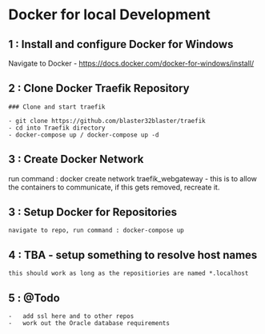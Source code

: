 # Docker for local Development

## 1 : Install and configure Docker for Windows

Navigate to Docker - https://docs.docker.com/docker-for-windows/install/

## 2 : Clone Docker Traefik Repository

    ### Clone and start traefik

    - git clone https://github.com/blaster32blaster/traefik
    - cd into Traefik directory
    - docker-compose up / docker-compose up -d

## 3 : Create Docker Network

   run command : docker create network traefik_webgateway - this is to allow the containers to communicate, if this gets removed, recreate it.

## 3 : Setup Docker for Repositories

    navigate to repo, run command : docker-compose up

## 4 : TBA - setup something to resolve host names

    this should work as long as the repositiories are named *.localhost

## 5 : @Todo

    -   add ssl here and to other repos
    -   work out the Oracle database requirements
